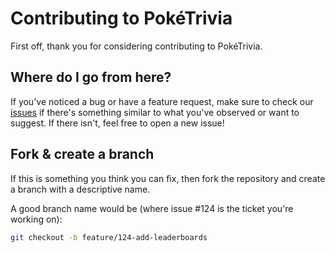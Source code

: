 # Contributing to PokéTrivia
First off, thank you for considering contributing to PokéTrivia.


## Where do I go from here?
If you've noticed a bug or have a feature request, make sure to check our [issues](https://github.com/pratham-jaiswal/poketrivia/issues) if there's something similar to what you've observed or want to suggest. If there isn't, feel free to open a new issue!


## Fork & create a branch
If this is something you think you can fix, then fork the repository and create a branch with a descriptive name.

A good branch name would be (where issue #124 is the ticket you're working on):

```bash
git checkout -b feature/124-add-leaderboards
```